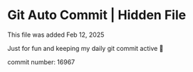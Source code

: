 # Git Auto Commit | Hidden File

This file was added Feb 12, 2025

Just for fun and keeping my daily git commit active 🤪

commit number: 16967
